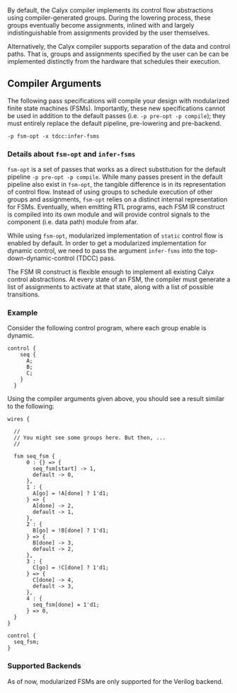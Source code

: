 By default, the Calyx compiler implements its control flow abstractions using
compiler-generated groups. During the lowering process, these groups eventually
become assignments, inlined with and largely indistinguishable from assignments 
provided by the user themselves.

Alternatively, the Calyx compiler supports separation of the data and control 
paths. That is, groups and assignments specified by the user can be can be 
implemented distinctly from the hardware that schedules their execution.

## Compiler Arguments
The following pass specifications will compile your design with modularized finite state machines (FSMs). Importantly, these new specifications cannot be used in addition to the default passes (i.e. `-p pre-opt -p compile`); they must entirely replace the default pipeline, pre-lowering and pre-backend.

```
-p fsm-opt -x tdcc:infer-fsms
```

### Details about `fsm-opt` and `infer-fsms`

`fsm-opt` is a set of passes that works as a direct substitution for the default pipeline `-p pre-opt -p compile`. While many passes present in the default pipeline also exist in `fsm-opt`, the tangible difference is in its representation of control
flow. Instead of using groups to schedule execution of other groups and assignments, `fsm-opt` relies on a distinct internal representation for FSMs. Eventually, 
when emitting RTL programs, each FSM IR construct is compiled into its own module and will provide control signals to the component (i.e. data path) module from afar.

While using `fsm-opt`, modularized implementation of `static` control flow is enabled
by default. In order to get a modularized implementation for dynamic control,
we need to pass the argument `infer-fsms` into the top-down-dynamic-control (TDCC)
pass.

The FSM IR construct is flexible enough to implement all existing Calyx control
abstractions. At every state of an FSM, the compiler must generate a list of assignments to activate at that state, along with a list of possible transitions.

### Example
Consider the following control program, where each group enable is dynamic.
```
control {
    seq {
      A; 
      B; 
      C;
    }
  }
```
Using the compiler arguments given above, you should see a result similar to the following:
```
wires {

  //
  // You might see some groups here. But then, ...
  //

  fsm seq_fsm {
      0 : {} => {
        seq_fsm[start] -> 1,
        default -> 0,
      },
      1 : {
        A[go] = !A[done] ? 1'd1;
      } => {
        A[done] -> 2,
        default -> 1,
      },
      2 : {
        B[go] = !B[done] ? 1'd1;
      } => {
        B[done] -> 3,
        default -> 2,
      },
      3 : {
        C[go] = !C[done] ? 1'd1;
      } => {
        C[done] -> 4,
        default -> 3,
      },
      4 : {
        seq_fsm[done] = 1'd1;
      } => 0,
  }
}

control {
  seq_fsm;
}
```

### Supported Backends
As of now, modularized FSMs are only supported for the Verilog backend. 
